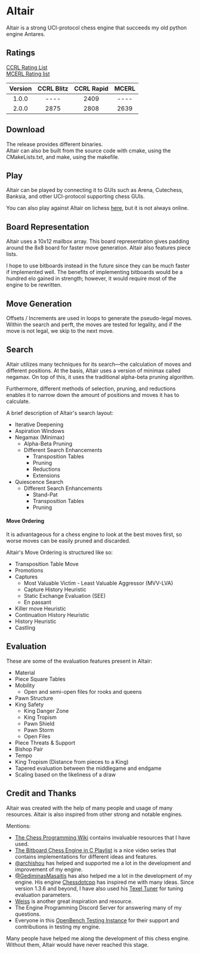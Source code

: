 # Altair
Altair is a strong UCI-protocol chess engine that succeeds my old python engine Antares.

## Ratings
[CCRL Rating List](http://ccrl.chessdom.com/ccrl/) \
[MCERL Rating list](https://www.chessengeria.com/mcerl)

| Version | CCRL Blitz | CCRL Rapid | MCERL |
|:-------:|:----------:|:----------:|:-----:|
|  1.0.0  |    ----    |    2409    | ----  |
|  2.0.0  |    2875    |    2808    | 2639  |


## Download
The release provides different binaries. \
Altair can also be built from the source code with cmake, using the CMakeLists.txt, and make, using the makefile.

## Play
Altair can be played by connecting it to GUIs such as Arena, Cutechess, Banksia, and other UCI-protocol supporting 
chess GUIs.

You can also play against Altair on lichess [here](https://lichess.org/@/Altair_Engine), but it is not always online.

## Board Representation
Altair uses a 10x12 mailbox array. This board representation gives padding around the 8x8 board for faster move generation. Altair also features piece lists.

I hope to use bitboards instead in the future since they can be much faster if implemented well. The benefits of implementing bitboards would be a hundred elo gained in strength; however, it would require most of the engine to be rewritten.

## Move Generation
Offsets / Increments are used in loops to generate the pseudo-legal moves. Within the search and perft, the moves are tested for 
legality, and if the move is not legal, we skip to the next move.

## Search
Altair utilizes many techniques for its search—the calculation of moves and different positions. 
At the basis, Altair uses a version of minimax called negamax. On top of this, it uses the traditional alpha-beta pruning algorithm.

Furthermore, different methods of selection, pruning, and reductions enables
it to narrow down the amount of positions and moves it has to calculate.

A brief description of Altair's search layout:

- Iterative Deepening
- Aspiration Windows
- Negamax (Minimax)
  - Alpha-Beta Pruning
  - Different Search Enhancements
    - Transposition Tables
    - Pruning
    - Reductions
    - Extensions
- Quiescence Search
  - Different Search Enhancements
    - Stand-Pat
    - Transposition Tables
    - Pruning
  
#### Move Ordering
It is advantageous for a chess engine to look at the best moves first, so worse moves can be easily pruned and discarded.

Altair's Move Ordering is structured like so:

- Transposition Table Move
- Promotions
- Captures
  - Most Valuable Victim - Least Valuable Aggressor (MVV-LVA)
  - Capture History Heuristic
  - Static Exchange Evaluation (SEE)
  - En passant
- Killer move Heuristic
- Continuation History Heuristic
- History Heuristic
- Castling

## Evaluation
These are some of the evaluation features present in Altair:

- Material
- Piece Square Tables
- Mobility
  - Open and semi-open files for rooks and queens
- Pawn Structure
- King Safety
  - King Danger Zone
  - King Tropism
  - Pawn Shield
  - Pawn Storm
  - Open Files
- Piece Threats & Support
- Bishop Pair
- Tempo
- King Tropism (Distance from pieces to a King)
- Tapered evaluation between the middlegame and endgame
- Scaling based on the likeliness of a draw

## Credit and Thanks
Altair was created with the help of many people and usage of many resources. 
Altair is also inspired from other strong and notable engines.

Mentions:

- [The Chess Programming Wiki](https://www.chessprogramming.org/Main_Page) contains invaluable resources that I have used.
- [The Bitboard Chess Engine in C Playlist](https://www.youtube.com/playlist?list=PLmN0neTso3Jxh8ZIylk74JpwfiWNI76Cs) is a nice video series that contains implementations for different ideas and features.
- [@archishou](https://github.com/archishou) has helped and supported me a lot in the development and improvement of my engine.
- [@GediminasMasaitis](https://github.com/GediminasMasaitis) has also helped me a lot in the development of my engine. His engine [Chessdotcpp](https://github.com/GediminasMasaitis/chess-dot-cpp) has inspired me with many ideas. Since version 1.3.6 and beyond, I have also used his [Texel Tuner](https://github.com/GediminasMasaitis/texel-tuner/tree/main/src) for tuning evaluation parameters.
- [Weiss](https://github.com/TerjeKir/weiss) is another great inspiration and resource.
- The Engine Programming Discord Server for answering many of my questions.
- Everyone in this [OpenBench Testing Instance](https://chess.swehosting.se/users/) for their support and 
contributions in testing my engine.

Many people have helped me along the development of this chess engine. Without them, Altair would have never reached this stage.
